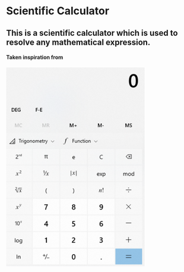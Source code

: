 # Scientific Calculator

## This is a scientific calculator which is used to resolve any mathematical expression.

#### Taken inspiration from

!["Reference image"](./images/referenceImg.png)
